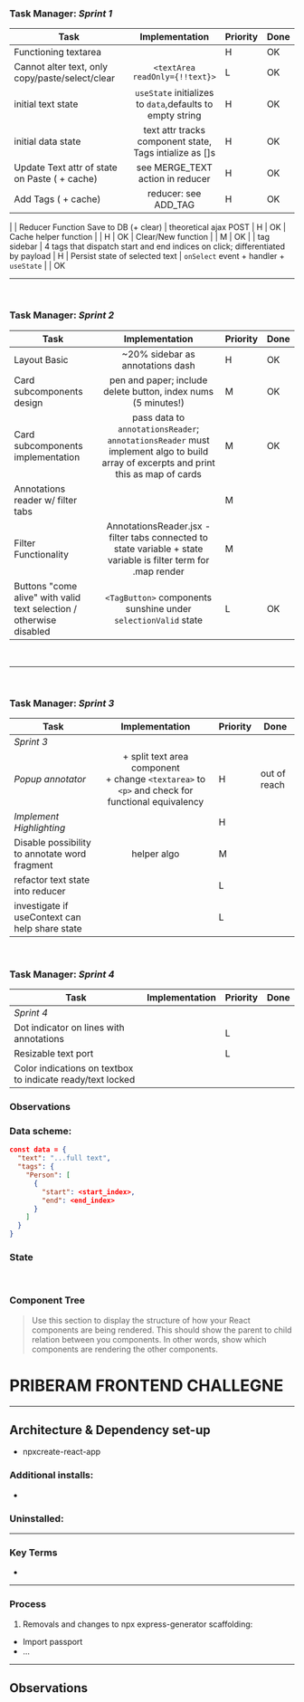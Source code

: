 
### Task Manager: _Sprint 1_
| Task | Implementation | Priority | Done |
| ---- | :------------: | -------- | ---- |
| Functioning textarea | | H | OK |
| Cannot alter text, only copy/paste/select/clear | `<textArea readOnly={!!text}>` | L | OK
| initial text state | `useState` initializes to `data`,defaults to empty string | H | OK
| initial data state | text attr tracks component state, Tags intialize as []s | H | OK
| Update Text attr of state on Paste ( + cache) | see MERGE_TEXT action in reducer| H | OK
| Add Tags ( + cache) | reducer: see ADD_TAG | H | OK
|
| Reducer Function Save to DB (+ clear) | theoretical ajax POST | H | OK
| Cache helper function | | H |  OK
| Clear/New function | | M |  OK |
| tag sidebar | 4 tags that dispatch start and end indices on click; differentiated by payload | H
| Persist state of selected text | `onSelect` event + handler + `useState` | | OK 
<br />

---

<br />

### Task Manager: _Sprint 2_
| Task | Implementation | Priority | Done |
| ---- | :------------: | -------- | ---- |
| Layout Basic     |  ~20% sidebar as annotations dash | H | OK
|  Card subcomponents design | pen and paper; include delete button, index nums (5 minutes!)  | M | OK
| Card subcomponents implementation | pass data to `annotationsReader`; `annotationsReader` must implement algo to build array of excerpts and print this as map of cards| M | OK
| Annotations reader w/ filter tabs |  | M
| Filter Functionality | AnnotationsReader.jsx - filter tabs connected to state variable + state variable is filter term for .map render | M 
| Buttons "come alive" with valid text selection / otherwise disabled | `<TagButton>` components sunshine under `selectionValid` state | L  | OK

<br />

---

<br />

### Task Manager: _Sprint 3_
| Task | Implementation | Priority | Done |
| ------------- | :------------: | -------- | ---- |
| _Sprint 3_ |
| *Popup annotator* | + split text area component <br/> + change `<textarea>` to `<p>` and check for functional equivalency <br />  | H | out of reach
| *Implement Highlighting* | | H | |
| Disable possibility to annotate word fragment | helper algo | M | |
| refactor text state into reducer |  | L
| investigate if useContext can help share state | | L


<br>

### Task Manager: _Sprint 4_
| Task | Implementation | Priority | Done |
| ---- | :------------: | -------- | ---- |
| _Sprint 4_ |
| Dot indicator on lines with annotations | | L
| Resizable text port | | L
| Color indications on textbox to indicate ready/text locked |


### Observations

### Data scheme:

```json
const data = {
  "text": "...full text",
  "tags": {
    "Person": [
      {
        "start": <start_index>,
        "end": <end_index>
      }
    ]
  }
}
```

### State

<br>


### Component Tree

> Use this section to display the structure of how your React components are being rendered. This should show the parent to child relation between you components. In other words, show which components are rendering the other components.

# PRIBERAM FRONTEND CHALLEGNE

---

## Architecture & Dependency set-up

- npxcreate-react-app

### Additional installs:

- <npm package>

### Uninstalled:

---

### Key Terms

- <term>

---

### Process

1. Removals and changes to npx express-generator scaffolding:

- Import passport
- ...

---

## Observations
